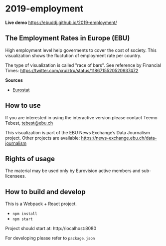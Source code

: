 # 2019-employment

**Live demo** https://ebuddj.github.io/2019-employment/

## The Employment Rates in Europe (EBU)

High employment level help goverments to cover the cost of society. This visualization shows the fluctution of employment rate per country.

The type of visualization is called "race of bars". See reference by Financial Times: https://twitter.com/xruiztru/status/1186715520520937472

**Sources**
* [Eurostat](https://ec.europa.eu/eurostat/statistics-explained/index.php/Employment_statistics)

## How to use

If you are interested in using the interactive version please contact Teemo Tebest, tebest@ebu.ch

This visualization is part of the EBU News Exchange’s Data Journalism project. Other projects are available: https://news-exchange.ebu.ch/data-journalism

## Rights of usage

The material may be used only by Eurovision active members and sub-licensees.

## How to build and develop

This is a Webpack + React project.

* `npm install`
* `npm start`

Project should start at: http://localhost:8080

For developing please refer to `package.json`